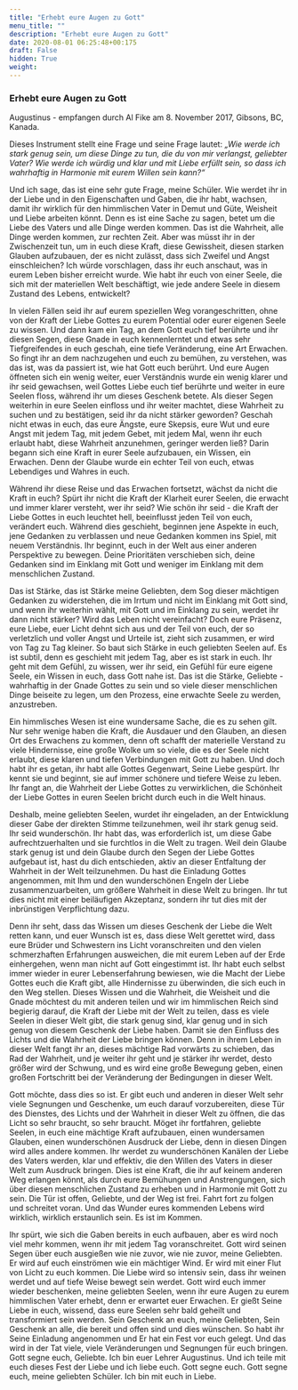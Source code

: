 ```yaml
---
title: "Erhebt eure Augen zu Gott"
menu_title: ""
description: "Erhebt eure Augen zu Gott"
date: 2020-08-01 06:25:48+00:175
draft: False
hidden: True
weight:
---
```

### Erhebt eure Augen zu Gott

Augustinus - empfangen durch Al Fike am 8. November 2017, Gibsons, BC, Kanada.

Dieses Instrument stellt eine Frage und seine Frage lautet: *„Wie werde ich stark genug sein, um diese Dinge zu tun, die du von mir verlangst, geliebter Vater? Wie werde ich würdig und klar und mit Liebe erfüllt sein, so dass ich wahrhaftig in Harmonie mit eurem Willen sein kann?“*

Und ich sage, das ist eine sehr gute Frage, meine Schüler. Wie werdet ihr in der Liebe und in den Eigenschaften und Gaben, die ihr habt, wachsen, damit ihr wirklich für den himmlischen Vater in Demut und Güte, Weisheit und Liebe arbeiten könnt. Denn es ist eine Sache zu sagen, betet um die Liebe des Vaters und alle Dinge werden kommen. Das ist die Wahrheit, alle Dinge werden kommen, zur rechten Zeit. Aber was müsst ihr in der Zwischenzeit tun, um in euch diese Kraft, diese Gewissheit, diesen starken Glauben aufzubauen, der es nicht zulässt, dass sich Zweifel und Angst einschleichen? Ich würde vorschlagen, dass ihr euch anschaut, was in eurem Leben bisher erreicht wurde. Wie habt ihr euch von einer Seele, die sich mit der materiellen Welt beschäftigt, wie jede andere Seele in diesem Zustand des Lebens, entwickelt?

In vielen Fällen seid ihr auf eurem speziellen Weg vorangeschritten, ohne von der Kraft der Liebe Gottes zu eurem Potential oder eurer eigenen Seele zu wissen. Und dann kam ein Tag, an dem Gott euch tief berührte und ihr diesen Segen, diese Gnade in euch kennenlerntet und etwas sehr Tiefgreifendes in euch geschah, eine tiefe Veränderung, eine Art Erwachen. So fingt ihr an dem nachzugehen und euch zu bemühen, zu verstehen, was das ist, was da passiert ist, wie hat Gott euch berührt. Und eure Augen öffneten sich ein wenig weiter, euer Verständnis wurde ein wenig klarer und ihr seid gewachsen, weil Gottes Liebe euch tief berührte und weiter in eure Seelen floss, während ihr um dieses Geschenk betete. Als dieser Segen weiterhin in eure Seelen einfloss und ihr weiter machtet, diese Wahrheit zu suchen und zu bestätigen, seid ihr da nicht stärker geworden? Geschah nicht etwas in euch, das eure Ängste, eure Skepsis, eure Wut und eure Angst mit jedem Tag, mit jedem Gebet, mit jedem Mal, wenn ihr euch erlaubt habt, diese Wahrheit anzunehmen, geringer werden ließ? Darin begann sich eine Kraft in eurer Seele aufzubauen, ein Wissen, ein Erwachen. Denn der Glaube wurde ein echter Teil von euch, etwas Lebendiges und Wahres in euch.

Während ihr diese Reise und das Erwachen fortsetzt, wächst da nicht die Kraft in euch? Spürt ihr nicht die Kraft der Klarheit eurer Seelen, die erwacht und immer klarer versteht, wer ihr seid? Wie schön ihr seid - die Kraft der Liebe Gottes in euch leuchtet hell, beeinflusst jeden Teil von euch, verändert euch. Während dies geschieht, beginnen jene Aspekte in euch, jene Gedanken zu verblassen und neue Gedanken kommen ins Spiel, mit neuem Verständnis. Ihr beginnt, euch in der Welt aus einer anderen Perspektive zu bewegen. Deine Prioritäten verschieben sich, deine Gedanken sind im Einklang mit Gott und weniger im Einklang mit dem menschlichen Zustand.

Das ist Stärke, das ist Stärke meine Geliebten, dem Sog dieser mächtigen Gedanken zu widerstehen, die im Irrtum und nicht im Einklang mit Gott sind, und wenn ihr weiterhin wählt, mit Gott und im Einklang zu sein, werdet ihr dann nicht stärker? Wird das Leben nicht vereinfacht? Doch eure Präsenz, eure Liebe, euer Licht dehnt sich aus und der Teil von euch, der so verletzlich und voller Angst und Urteile ist, zieht sich zusammen, er wird von Tag zu Tag kleiner. So baut sich Stärke in euch geliebten Seelen auf. Es ist subtil, denn es geschieht mit jedem Tag, aber es ist stark in euch. Ihr geht mit dem Gefühl, zu wissen, wer ihr seid, ein Gefühl für eure eigene Seele, ein Wissen in euch, dass Gott nahe ist. Das ist die Stärke, Geliebte - wahrhaftig in der Gnade Gottes zu sein und so viele dieser menschlichen Dinge beiseite zu legen, um den Prozess, eine erwachte Seele zu werden, anzustreben.

Ein himmlisches Wesen ist eine wundersame Sache, die es zu sehen gilt. Nur sehr wenige haben die Kraft, die Ausdauer und den Glauben, an diesen Ort des Erwachens zu kommen, denn oft schafft der materielle Verstand zu viele Hindernisse, eine große Wolke um so viele, die es der Seele nicht erlaubt, diese klaren und tiefen Verbindungen mit Gott zu haben. Und doch habt ihr es getan, ihr habt alle Gottes Gegenwart, Seine Liebe gespürt. Ihr kennt sie und beginnt, sie auf immer schönere und tiefere Weise zu leben. Ihr fangt an, die Wahrheit der Liebe Gottes zu verwirklichen, die Schönheit der Liebe Gottes in euren Seelen bricht durch euch in die Welt hinaus.

Deshalb, meine geliebten Seelen, wurdet ihr eingeladen, an der Entwicklung dieser Gabe der direkten Stimme teilzunehmen, weil ihr stark genug seid. Ihr seid wunderschön. Ihr habt das, was erforderlich ist, um diese Gabe aufrechtzuerhalten und sie furchtlos in die Welt zu tragen. Weil dein Glaube stark genug ist und dein Glaube durch den Segen der Liebe Gottes aufgebaut ist, hast du dich entschieden, aktiv an dieser Entfaltung der Wahrheit in der Welt teilzunehmen. Du hast die Einladung Gottes angenommen, mit Ihm und den wunderschönen Engeln der Liebe zusammenzuarbeiten, um größere Wahrheit in diese Welt zu bringen. Ihr tut dies nicht mit einer beiläufigen Akzeptanz, sondern ihr tut dies mit der inbrünstigen Verpflichtung dazu.

Denn ihr seht, dass das Wissen um dieses Geschenk der Liebe die Welt retten kann, und euer Wunsch ist es, dass diese Welt gerettet wird, dass eure Brüder und Schwestern ins Licht voranschreiten und den vielen schmerzhaften Erfahrungen ausweichen, die mit eurem Leben auf der Erde einhergehen, wenn man nicht auf Gott eingestimmt ist. Ihr habt euch selbst immer wieder in eurer Lebenserfahrung bewiesen, wie die Macht der Liebe Gottes euch die Kraft gibt, alle Hindernisse zu überwinden, die sich euch in den Weg stellen. Dieses Wissen und die Wahrheit, die Weisheit und die Gnade möchtest du mit anderen teilen und wir im himmlischen Reich sind begierig darauf, die Kraft der Liebe mit der Welt zu teilen, dass es viele Seelen in dieser Welt gibt, die stark genug sind, klar genug und in sich genug von diesem Geschenk der Liebe haben. Damit sie den Einfluss des Lichts und die Wahrheit der Liebe bringen können. Denn in ihrem Leben in dieser Welt fangt ihr an, dieses mächtige Rad vorwärts zu schieben, das Rad der Wahrheit, und je weiter ihr geht und je stärker ihr werdet, desto größer wird der Schwung, und es wird eine große Bewegung geben, einen großen Fortschritt bei der Veränderung der Bedingungen in dieser Welt.

Gott möchte, dass dies so ist. Er gibt euch und anderen in dieser Welt sehr viele Segnungen und Geschenke, um euch darauf vorzubereiten, diese Tür des Dienstes, des Lichts und der Wahrheit in dieser Welt zu öffnen, die das Licht so sehr braucht, so sehr braucht. Möget ihr fortfahren, geliebte Seelen, in euch eine mächtige Kraft aufzubauen, einen wundersamen Glauben, einen wunderschönen Ausdruck der Liebe, denn in diesen Dingen wird alles andere kommen. Ihr werdet zu wunderschönen Kanälen der Liebe des Vaters werden, klar und effektiv, die den Willen des Vaters in dieser Welt zum Ausdruck bringen. Dies ist eine Kraft, die ihr auf keinem anderen Weg erlangen könnt, als durch eure Bemühungen und Anstrengungen, sich über diesen menschlichen Zustand zu erheben und in Harmonie mit Gott zu sein. Die Tür ist offen, Geliebte, und der Weg ist frei. Fahrt fort zu folgen und schreitet voran. Und das Wunder eures kommenden Lebens wird wirklich, wirklich erstaunlich sein. Es ist im Kommen.

Ihr spürt, wie sich die Gaben bereits in euch aufbauen, aber es wird noch viel mehr kommen, wenn ihr mit jedem Tag voranschreitet. Gott wird seinen Segen über euch ausgießen wie nie zuvor, wie nie zuvor, meine Geliebten. Er wird auf euch einströmen wie ein mächtiger Wind. Er wird mit einer Flut von Licht zu euch kommen. Die Liebe wird so intensiv sein, dass ihr weinen werdet und auf tiefe Weise bewegt sein werdet. Gott wird euch immer wieder beschenken, meine geliebten Seelen, wenn ihr eure Augen zu eurem himmlischen Vater erhebt, denn er erwartet euer Erwachen. Er gießt Seine Liebe in euch, wissend, dass eure Seelen sehr bald geheilt und transformiert sein werden. Sein Geschenk an euch, meine Geliebten, Sein Geschenk an alle, die bereit und offen sind und dies wünschen. So habt ihr Seine Einladung angenommen und Er hat ein Fest vor euch gelegt. Und das wird in der Tat viele, viele Veränderungen und Segnungen für euch bringen. Gott segne euch, Geliebte. Ich bin euer Lehrer Augustinus. Und ich teile mit euch dieses Fest der Liebe und ich liebe euch. Gott segne euch. Gott segne euch, meine geliebten Schüler. Ich bin mit euch in Liebe.
